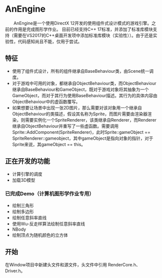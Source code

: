 # AnEngine

&#8195;&#8195;AnEngine是一个使用DirectX 12开发的使用组件式设计模式的游戏引擎。之前的作用是完成图形学作业。
目前已经支持C++ 17标准，并添加了标准库模块支持（需要在VS2017的C++桌面开发项中添加标准库模块（实验性））。由于还是实验性，代码感知尚且不能，仅用于尝试。

## 特征
* 使用了组件式设计，所有的组件继承自BaseBehaviour类，由Scene统一调度。
* 对于游戏中可用的对象，都继承自ObjectBehaviour类，而ObjectBehaviour继承自BaseBehaviour和GameObject，既对于游戏对象将其抽象为一个GameObject，而对于其行为使用BaseBehaviour描述。其行为的具体内容由ObjectBehaviour中的虚函数覆写。
* 如果想要让场景中出现一张2D图片，那么需要对该对象用一个继承自ObjectBehaviour的类描述，假设其名称为Sprite，而图片需要由渲染器渲染，则需要实例化一个SpriteRenderer，该类继承自Renderer，而Renderer继承自ObjectBehaviour并重写了一些虚函数。需要调用Sprite::AddComponent(SpriteRenderer)，此时Sprite::gameObject == SpriteRenderer::gameobject，其中gameObject是指向对象的指针，对于Sprite来说，其gameObject == this。

## 正在开发的功能
* 计算引擎的调度
* 加载3D模型

### 已完成Demo（计算机图形学作业专用）
* 绘制三角形
* 绘制多边形
* 绘制任意斜率直线
* 使用Wu-反走样算法绘制任意斜率直线
* NBody
* 绘制顶点为随机颜色的立方体

## 开始
在Window项目中新建头文件和源文件，头文件中引用 RenderCore.h、Driver.h。
```cplusplus

```

